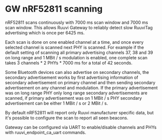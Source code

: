 # GW nRF52811 scanning

nRF52811 scans continuously with 7000 ms scan window and 7000 ms scan window. This allows Ruuvi Gateway to reliably detect slow RuuviTag advertising which is once per 6425 ms.&#x20;

Each scan is done on one enabled channel at a time, and once every selected channel is scanned next PHY is scanned. For example if the default setting of scanning all primary advertising channels 37, 38 and 39 on long range and 1 MBit / s modulation is enabled, one complete scan takes 3 channels \* 2 PHYs \* 7000 ms for a total of 42 seconds.&#x20;

Some Bluetooth devices can also advertise on secondary channels, the secondary advertisement works by first advertising information of secondary advertisement on primary channel and then sending secondary advertisement on any channel and modulation. If the primary advertisement was on long range PHY only long range secondary advertisements are scanned, if primary advertisement was on 1 MBit / s PHY secondary advertisement can be either 1 MBit / s or 2 MBit / s.&#x20;

By default nRF52811 will report only Ruuvi manufacturer specific data, but it's possible to configure the scan to report all seen beacons.&#x20;

Gateway can be configured via UART to enable/disable channels and PHYs with ruuvi\_endpoint\_ca\_uart commands.
